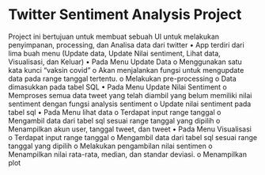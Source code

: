 # Twitter Sentiment Analysis Project

Project ini bertujuan untuk membuat sebuah UI untuk melakukan penyimpanan, processing, dan Analisa data dari twitter
  • App terdiri dari lima buah menu (Update data, Update Nilai sentiment, Lihat data, Visualisasi, dan Keluar)
  • Pada Menu Update Data
      o Menggunakan satu kata kunci “vaksin covid”
      o Akan menjalankan fungsi untuk mengupdate data pada range tanggal tertentu.
      o Melakukan pre-processing
      o Data dimasukkan pada tabel SQL
  • Pada Menu Update Nilai Sentiment
      o Memproses semua data tweet yang telah diambil yang belum memiliki nilai sentiment dengan fungsi analysis sentiment
      o Update nilai sentiment pada tabel sql
  • Pada Menu lihat data
      o Terdapat input range tanggal
      o Mengambil data dari tabel sql sesuai range tanggal yang dipilih
      o Menampilkan akun user, tanggal tweet, dan tweet
  • Pada Menu Visualisasi
      o Terdapat input range tanggal
      o Mengambil data dari tabel sql sesuai range tanggal yang dipilih
      o Melakukan pengambilan nilai sentimen
      o Menampilkan nilai rata-rata, median, dan standar deviasi.
      o Menampilkan plot
